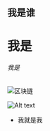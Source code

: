 ## 我是谁

# 我是

###### 我是

![区块链](https://upload-images.jianshu.io/upload_images/6860761-fd2f51090a890873.jpg?imageMogr2/auto-orient/strip|imageView2/2/w/550)

![Alt text](../markdonw/images/tank.png)

* 我就是我
